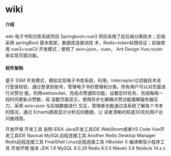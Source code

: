 # wiki

#### 介绍
wiki 电子书知识库系统项目
Springboot+vue3
项目采用了前后端分离技术；后端采用 springBoot 基本框架，数据库连接池技
术，Redis+token权限验证；前端使用 vue3+vueCil 开发模式；使用了 axio+json，vuex，
Ant Design Vue,router来实现页面功能。


#### 软件架构
基于 SSM 开发模式，模拟实现电子书库系统，利用，Interceptor过滤器技术进
行登录校验，通过登录到账号，管理电子书的管理和分类。所有用户可以对页面进行点赞功
能，利用websocket，完成点赞通知功能，设置定时任务，完成每隔一段时间更新点赞数，阅
读数页面显示，使用异步化解耦点赞功能缓解服务器压力，采用 axio+json 与后端数据进行
交互，管理者也能通过该系统了解各个书本的情况，通过 Echarts图表显示分析后的数据，让
读者清晰的知道30天的用户访问曲线图。



开发环境
开发工具	说明
IDEA	Java开发工具IDE
WebStrom或者VS Code	Vue开发工具IDE
Navicat	MySQL远程连接工具
Another Redis Desktop Manager	Redis远程连接工具
FinalShell	Linux远程连接工具
HBuilder X	编译微信小程序工具
开发环境	版本
JDK	1.8
MySQL	8.0.29
Redis	6.0.5
Maven	3.8
NodeJs	14.x.x
